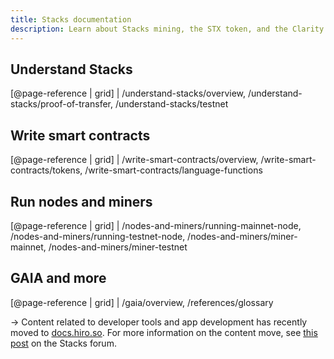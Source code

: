 ```yaml
---
title: Stacks documentation
description: Learn about Stacks mining, the STX token, and the Clarity smart contract language
---
```


## Understand Stacks

[@page-reference | grid] | /understand-stacks/overview, /understand-stacks/proof-of-transfer, /understand-stacks/testnet

## Write smart contracts

[@page-reference | grid] | /write-smart-contracts/overview, /write-smart-contracts/tokens, /write-smart-contracts/language-functions

## Run nodes and miners

[@page-reference | grid] | /nodes-and-miners/running-mainnet-node, /nodes-and-miners/running-testnet-node, /nodes-and-miners/miner-mainnet, /nodes-and-miners/miner-testnet

## GAIA and more

[@page-reference | grid] | /gaia/overview, /references/glossary

-> Content related to developer tools and app development has recently moved to [docs.hiro.so](https://docs.hiro.so/). For more information on the content move, see [this post](https://forum.stacks.org/t/the-evolution-of-the-stacks-documentation-and-a-new-hiro-docs-site/12343) on the Stacks forum.
